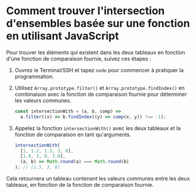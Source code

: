 # Comment trouver l'intersection d'ensembles basée sur une fonction en utilisant JavaScript

Pour trouver les éléments qui existent dans les deux tableaux en fonction d'une fonction de comparaison fournie, suivez ces étapes :

1. Ouvrez le Terminal/SSH et tapez `node` pour commencer à pratiquer la programmation.

2. Utilisez `Array.prototype.filter()` et `Array.prototype.findIndex()` en combinaison avec la fonction de comparaison fournie pour déterminer les valeurs communes.

   ```js
   const intersectionWith = (a, b, comp) =>
     a.filter((x) => b.findIndex((y) => comp(x, y)) !== -1);
   ```

3. Appelez la fonction `intersectionWith()` avec les deux tableaux et la fonction de comparaison en tant qu'arguments.

   ```js
   intersectionWith(
     [1, 1.2, 1.5, 3, 0],
     [1.9, 3, 0, 3.9],
     (a, b) => Math.round(a) === Math.round(b)
   ); // [1.5, 3, 0]
   ```

Cela retournera un tableau contenant les valeurs communes entre les deux tableaux, en fonction de la fonction de comparaison fournie.
